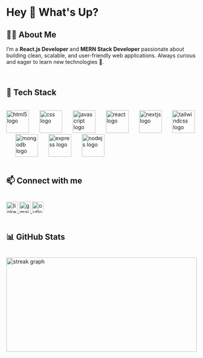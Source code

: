 <h1 align="">Hey 👋 What's Up?</h1>

<div>
  <h2>👨‍💻 About Me</h2>
  <p>
    I’m a <strong>React.js Developer</strong> and <strong>MERN Stack Developer</strong> passionate about building
    clean, scalable, and user-friendly web applications.  
    Always curious and eager to learn new technologies 🚀.
  </p>
</div>


<br/>

<div align="">
  <h2>🚀 Tech Stack</h2>
  <br/>
  <img src="https://cdn.jsdelivr.net/gh/devicons/devicon/icons/html5/html5-original.svg" height="60" alt="html5 logo" />
  <img width="20" />
  <img src="https://cdn.jsdelivr.net/gh/devicons/devicon/icons/css3/css3-original.svg" height="60" alt="css logo" />
  <img width="20" />
  <img src="https://cdn.jsdelivr.net/gh/devicons/devicon/icons/javascript/javascript-original.svg" height="60" alt="javascript logo" />
  <img width="20" />
  <img src="https://cdn.jsdelivr.net/gh/devicons/devicon/icons/react/react-original.svg" height="60" alt="react logo" />
  <img width="20" />
  <img src="https://skillicons.dev/icons?i=nextjs" height="60" alt="nextjs logo" />
  <img width="20" />
  <img src="https://skillicons.dev/icons?i=tailwind" height="60" alt="tailwindcss logo" />
  <img width="20" />
  <img src="https://cdn.jsdelivr.net/gh/devicons/devicon/icons/mongodb/mongodb-original.svg" height="60" alt="mongodb logo" />
  <img width="20" />
  <img src="https://cdn.jsdelivr.net/gh/devicons/devicon/icons/express/express-original.svg" height="60" alt="express logo" />
  <img width="20" />
  <img src="https://cdn.jsdelivr.net/gh/devicons/devicon/icons/nodejs/nodejs-original.svg" height="60" alt="nodejs logo" />
</div>

<br/>

<div align="">
  <h2>📫 Connect with me</h2>
  <br/>
  <a href="https://www.linkedin.com/in/kamlesh-kandpal/" target="_blank">
    <img src="https://img.shields.io/static/v1?message=LinkedIn&logo=linkedin&label=&color=0077B5&logoColor=white&style=for-the-badge" height="30" alt="linkedin logo" />
  </a>
  <a href="mailto:kkandpal06@gmail.com" target="_blank">
    <img src="https://img.shields.io/static/v1?message=Gmail&logo=gmail&label=&color=D14836&logoColor=white&style=for-the-badge" height="30" alt="gmail logo" />
  </a>
  <a href="mailto:kkandpal007@gmail.com" target="_blank">
    <img src="https://img.shields.io/static/v1?message=Outlook&logo=microsoft-outlook&label=&color=0078D4&logoColor=white&style=for-the-badge" height="30" alt="outlook logo" />
  </a>
</div>

<br/>

<div align="" width="100%">
  <h2>📊 GitHub Stats</h2>
  <br/>
  <img src="https://streak-stats.demolab.com?user=KamleshKandpal1&locale=en&mode=weekly&theme=gruvbox&hide_border=true&border_radius=12&date_format=M%20j%5B,%20Y%5D&order=3" width="100%" height="250" alt="streak graph" />
</div>

<!-- 
<br/>
<div align="">
  <h2>🎮 Fun Contribution Graph</h2>
  <br/>
<picture>
  <source media="(prefers-color-scheme: dark)" srcset="https://raw.githubusercontent.com/KamleshKandpal1/KamleshKandpal1/output/pacman-contribution-graph-dark.svg">
  <source media="(prefers-color-scheme: light)" srcset="https://raw.githubusercontent.com/KamleshKandpal1/KamleshKandpal1/output/pacman-contribution-graph.svg">
  <img alt="pacman contribution graph" src="https://raw.githubusercontent.com/KamleshKandpal1/KamleshKandpal1/output/pacman-contribution-graph.svg">
</picture>   
</div> -->

